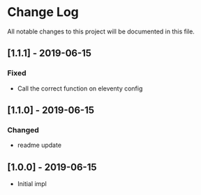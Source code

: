 # Change Log

All notable changes to this project will be documented in this file.

## [1.1.1] - 2019-06-15

### Fixed

- Call the correct function on eleventy config

## [1.1.0] - 2019-06-15

### Changed

- readme update


## [1.0.0] - 2019-06-15

- Initial impl
